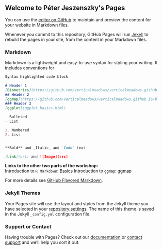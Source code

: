 ## Welcome to Péter Jeszenszky's Pages

You can use the [editor on GitHub](https://github.com/verticalmeadows/vericalmeadows.github.io/edit/main/README.md) to maintain and preview the content for your website in Markdown files.

Whenever you commit to this repository, GitHub Pages will run [Jekyll](https://jekyllrb.com/) to rebuild the pages in your site, from the content in your Markdown files.

### Markdown

Markdown is a lightweight and easy-to-use syntax for styling your writing. It includes conventions for

```markdown
Syntax highlighted code block

# Header 1
[Biometrics](https://github.com/verticalmeadows/verticalmeadows.github.io/blob/main/Biometrics-output_20210728.html)
## Header 2
[ggmap](https://github.com/verticalmeadows/verticalmeadows.github.io/blob/main/ggmap_basics.html)
### Header 3
[ggplot](ggplot_basics.html)

- Bulleted
- List

1. Numbered
2. List


**Bold** and _Italic_ and `Code` text

[Link](url) and ![Image](src)
```

**Links to the other two parts of the workshop:**  
Introduction to `R Markdown`: [Basics](https://verticalmeadows.github.io/basics.html) 
Introduction to `ggmap`: [ggmap](https://verticalmeadows.github.io/ggmap_basics.html)


For more details see [GitHub Flavored Markdown](https://guides.github.com/features/mastering-markdown/).

### Jekyll Themes

Your Pages site will use the layout and styles from the Jekyll theme you have selected in your [repository settings](https://github.com/verticalmeadows/vericalmeadows.github.io/settings). The name of this theme is saved in the Jekyll `_config.yml` configuration file.

### Support or Contact

Having trouble with Pages? Check out our [documentation](https://docs.github.com/categories/github-pages-basics/) or [contact support](https://support.github.com/contact) and we’ll help you sort it out.
